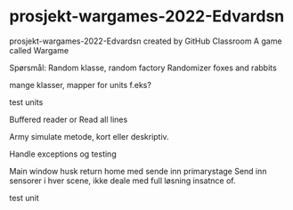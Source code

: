 # prosjekt-wargames-2022-Edvardsn
prosjekt-wargames-2022-Edvardsn created by GitHub Classroom
A game called Wargame

Spørsmål:
Random klasse, random factory
Randomizer foxes and rabbits

mange klasser, mapper for units f.eks?

test units

Buffered reader or Read all lines

Army simulate metode, kort eller deskriptiv.

Handle exceptions og testing

Main window
husk return home med sende inn primarystage
Send inn sensorer i hver scene, ikke deale med full løsning
insatnce of.

test unit